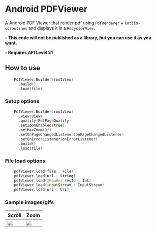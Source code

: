 # Android PDFViewer
A Android PDF Viewer that render pdf using `PdfRenderer` + `kotlin-coroutines` and displays it in a `RecyclerView`.

**- This code will not be published as a library, but you can use it as you want.**

**- Requires API Level 21**

## How to use

``` kotlin
    PdfViewer.Builder(rootView)
      .build()
      .load(file)
```

### Setup options
``` kotlin
    PdfViewer.Builder(rootView)
      .view(view)
      .quality(PdfPageQuality)
      .setZoomEnabled(true)
      .setMaxZoom(3f)
      .setOnPageChangedListener(onPageChangedListener)
      .setOnErrorListener(onErrorListener)
      .build()
      .load(file)
```

### File load options 
``` kotlin
    pdfViewer.load(file : File)
    pdfViewer.load(url : String)
    pdfViewer.load(@RawRes resId : Int)
    pdfViewer.load(inputStream : InputStream)
    pdfViewer.load(uri : Uri)
```

### Sample images/gifs

|     Scroll    |     Zoom      |
| ------------- | ------------- |
| ![](gif1.gif) |![](git2.gif)  |

